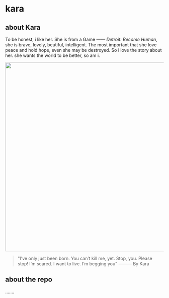 # kara
## about Kara
To be honest, i like her. She is from a Game —— *Detroit: Become Human*, she is brave, lovely, beutiful, intelligent. The most important that she love peace and hold hope, even she may be destroyed. So i love the story about her.  she wants the world to be better, so am i.

<img src="https://media.playstation.com/is/image/SCEA/detroit-become-human-screen-07-ps4-us-30oct17?$native_xxl_nt$" width="600">


>"I’ve only just been born. You can’t kill me, yet. Stop, you. Please stop! I’m scared. I want to live. I’m begging you"
——— By Kara


## about the repo
.......


